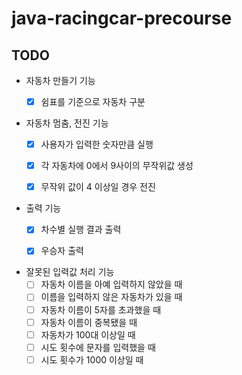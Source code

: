 # java-racingcar-precourse

## TODO
- 자동차 만들기 기능
  - [X] 쉼표를 기준으로 자동차 구분


- 자동차 멈춤, 전진 기능
  - [X] 사용자가 입력한 숫자만큼 실행
  - [X] 각 자동차에 0에서 9사이의 무작위값 생성
  - [X] 무작위 값이 4 이상일 경우 전진


- 출력 기능
  - [X] 차수별 실행 결과 출력
  - [X] 우승자 출력


- 잘못된 입력값 처리 기능
  - [ ] 자동차 이름을 아예 입력하지 않았을 때
  - [ ] 이름을 입력하지 않은 자동차가 있을 때
  - [ ] 자동차 이름이 5자를 초과했을 때
  - [ ] 자동차 이름이 중복됐을 때
  - [ ] 자동차가 100대 이상일 때
  - [ ] 시도 횟수에 문자를 입력했을 때
  - [ ] 시도 횟수가 1000 이상일 때
